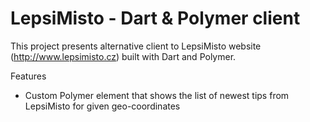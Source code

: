 LepsiMisto - Dart & Polymer client
==================================

This project presents alternative client to LepsiMisto website (http://www.lepsimisto.cz) built with Dart and Polymer.

Features
* Custom Polymer element that shows the list of newest tips from LepsiMisto for given geo-coordinates
